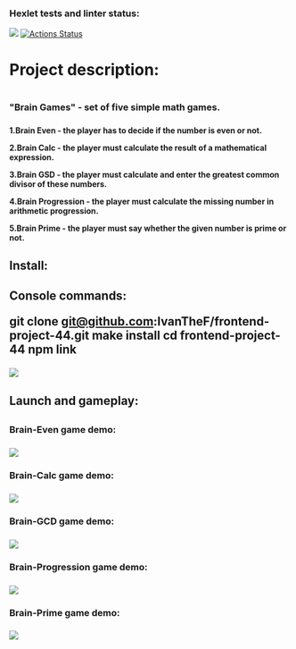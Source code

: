 ### Hexlet tests and linter status:
<a href="https://codeclimate.com/github/IvanTheF/frontend-project-44/maintainability"><img src="https://api.codeclimate.com/v1/badges/b83a7dd240f1f9461d48/maintainability" /></a>
[![Actions Status](https://github.com/IvanTheF/frontend-project-44/workflows/hexlet-check/badge.svg)](https://github.com/IvanTheF/frontend-project-44/actions)

<h1>Project description:<h1>

<h3>"Brain Games" - set of five simple math games.<h3>

<h4>1.Brain Even - the player has to decide if the number is even or not.

2.Brain Calc - the player must calculate the result of a mathematical expression.

3.Brain GSD - the player must calculate and enter the greatest common divisor of these numbers.

4.Brain Progression - the player must calculate the missing number in arithmetic progression.

5.Brain Prime - the player must say whether the given number is prime or not.<h4>

<h2>Install:<h2>

Console commands:

git clone git@github.com:IvanTheF/frontend-project-44.git
make install
cd frontend-project-44
npm link

<a href="https://asciinema.org/a/AWnbejDvwWNqOYtaNpMxtQPzW" target="_blank"><img src="https://asciinema.org/a/AWnbejDvwWNqOYtaNpMxtQPzW.svg" /></a>


<h2>Launch and gameplay:<h2>

<h3>Brain-Even game demo:<h3>

<a href="https://asciinema.org/a/VQhMdxlVNdTIkIzYEXIy6Cjxd" target="_blank"><img src="https://asciinema.org/a/VQhMdxlVNdTIkIzYEXIy6Cjxd.svg" /></a>

<h3>Brain-Calc game demo:<h3>

<a href="https://asciinema.org/a/SwGegPWtRFx2DlAMqgi9UNPt5" target="_blank"><img src="https://asciinema.org/a/SwGegPWtRFx2DlAMqgi9UNPt5.svg" /></a>

<h3>Brain-GCD game demo:<h3>

<a href="https://asciinema.org/a/6gPyBYHfwD3aTJ7CgtAH14lQX" target="_blank"><img src="https://asciinema.org/a/6gPyBYHfwD3aTJ7CgtAH14lQX.svg" /></a>

<h3>Brain-Progression game demo:<h3>

<a href="https://asciinema.org/a/JcllKWms23cJRrzX3Onu1IFCp" target="_blank"><img src="https://asciinema.org/a/JcllKWms23cJRrzX3Onu1IFCp.svg" /></a>

<h3>Brain-Prime game demo:<h3>

<a href="https://asciinema.org/a/ZWg9NVSgFAYLDFp3cxQJVs014" target="_blank"><img src="https://asciinema.org/a/ZWg9NVSgFAYLDFp3cxQJVs014.svg" /></a>
